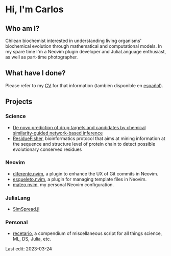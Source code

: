 # Hi, I'm Carlos
## Who am I?
Chilean biochemist interested in understanding living organisms' biochemical evolution
through mathematical and computational models. In my spare time I'm a Neovim plugin
developer and JuliaLanguage enthusiast, as well as part-time photographer.

## What have I done?
Please refer to my [CV](./cv/CV_english_20230108.pdf) for that information (también
disponible en [español](./cv/CV_english_20230108.pdf)).

## Projects
### Science
- [De novo prediction of drug targets and candidates by chemical similarity-guided network-based inference](https://github.com/cvigilv/simspread)
- [ResidueFisher](https://github.com/cvigilv/ResidueFisher), bioinformatics protocol that aims at mining information at the sequence and structure level of protein chain to detect possible evolutionary conserved residues

### Neovim
- [diferente.nvim](https://github.com/cvigilv/diferente.nvim), a plugin to enhance the UX of Git commits in Neovim.
- [esqueleto.nvim](https://github.com/cvigilv/esqueleto.nvim), a plugin for managing template files in Neovim.
- [mateo.nvim](https://github.com/cvigilv/mateo.nvim), my personal Neovim configuration.

### JuliaLang
- [SimSpread.jl](https://github.com/cvigilv/SimSpread.jl)

### Personal
- [recetario](https://github.com/cvigilv/recetario), a compendium of miscellaneous script for all things science, ML, DS, Julia, etc.

Last edit: 2023-03-24
